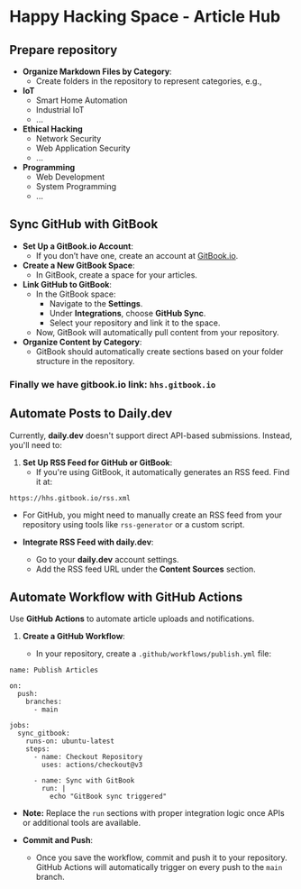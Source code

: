 
# Happy Hacking Space - Article Hub

## Prepare repository
 - **Organize Markdown Files by Category**:
    - Create folders in the repository to represent categories, e.g., 
 - **IoT**
	- Smart Home Automation
	- Industrial IoT
	- ...
 - **Ethical Hacking**
	- Network Security
	 - Web Application Security
	 - ...
 - **Programming**
	- Web Development
	- System Programming
	- ...

##  Sync GitHub with GitBook

- **Set Up a GitBook.io Account**:
    - If you don’t have one, create an account at [GitBook.io](https://www.gitbook.com/).
- **Create a New GitBook Space**:
    - In GitBook, create a space for your articles.
- **Link GitHub to GitBook**:
    - In the GitBook space:
        - Navigate to the **Settings**.
        - Under **Integrations**, choose **GitHub Sync**.
        - Select your repository and link it to the space.
    - Now, GitBook will automatically pull content from your repository.
- **Organize Content by Category**:
    - GitBook should automatically create sections based on your folder structure in the repository.

### Finally we have gitbook.io link: `hhs.gitbook.io`

## Automate Posts to Daily.dev
Currently, **daily.dev** doesn't support direct API-based submissions. Instead, you'll need to:

1. **Set Up RSS Feed for GitHub or GitBook**:
    - If you're using GitBook, it automatically generates an RSS feed. Find it at:
    
```
https://hhs.gitbook.io/rss.xml
```

- For GitHub, you might need to manually create an RSS feed from your repository using tools like `rss-generator` or a custom script.
- **Integrate RSS Feed with daily.dev**:
    
    - Go to your **daily.dev** account settings.
    - Add the RSS feed URL under the **Content Sources** section.

## Automate Workflow with GitHub Actions

Use **GitHub Actions** to automate article uploads and notifications.
1. **Create a GitHub Workflow**:

    - In your repository, create a `.github/workflows/publish.yml` file:
      
```
name: Publish Articles

on:
  push:
    branches:
      - main

jobs:
  sync_gitbook:
    runs-on: ubuntu-latest
    steps:
      - name: Checkout Repository
        uses: actions/checkout@v3

      - name: Sync with GitBook
        run: |
          echo "GitBook sync triggered"

```

-  **Note:** Replace the `run` sections with proper integration logic once APIs or additional tools are available.
    
- **Commit and Push**:
    - Once you save the workflow, commit and push it to your repository. GitHub Actions will automatically trigger on every push to the `main` branch.
